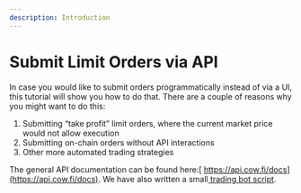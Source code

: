 ```yaml
---
description: Introduction
---
```


# Submit Limit Orders via API

In case you would like to submit orders programmatically instead of via a UI, this tutorial will show you how to do that. There are a couple of reasons why you might want to do this:

1. Submitting “take profit” limit orders, where the current market price would not allow execution
2. Submitting on-chain orders without API interactions
3. Other more automated trading strategies

The general API documentation can be found here:[ https://api.cow.fi/docs](https://api.cow.fi/docs). We have also written a small[ trading bot script](https://github.com/gnosis/gp-v2-trading-bot).

